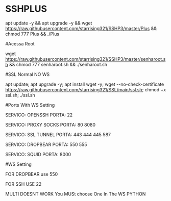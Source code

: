 # SSHPLUS

apt update -y && apt upgrade -y && wget https://raw.githubusercontent.com/starrising321/SSHP3/master/Plus && chmod 777 Plus && ./Plus


#Acessa Root

wget https://raw.githubusercontent.com/starrising321/SSHP3/master/senharoot.sh && chmod 777 senharoot.sh && ./senharoot.sh

#SSL Normal NO WS

apt update; apt upgrade -y; apt install wget -y; wget --no-check-certificate https://raw.githubusercontent.com/starrising321/SSL/main/ssl.sh; chmod +x ssl.sh; ./ssl.sh

#Ports With WS Setting

SERVICO: OPENSSH PORTA: 22

SERVICO: PROXY SOCKS PORTA: 80 8080

SERVICO: SSL TUNNEL PORTA: 443 444 445 587

SERVICO: DROPBEAR PORTA: 550 555

SERVICO: SQUID PORTA: 8000



#WS Setting

FOR DROPBEAR use 550

FOR SSH USE 22 

MULTI DOESNT WORK You MUSt choose One In The WS PYTHON
